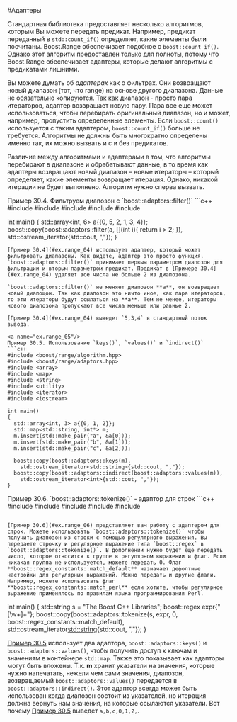 #Адаптеры

Стандартная библиотека предоставляет несколько алгоритмов, которым Вы можете передать предикат. Например, предикат переданный в `std::count_if()` определяет, какие элементы были посчитаны. Boost.Range обеспечивает подобное с `boost::count_if()`. Однако этот алгоритм предоставлен только для полноты, потому что Boost.Range обеспечивает адаптеры, которые делают алгоритмы с предикатами лишними.

Вы можете думать об *адаптерах* как о фильтрах. Они возвращают новый диапазон (тот, что range) на основе другого диапазона. Данные не обязательно копируются. Так как диапазон - просто пара итераторов, адаптер возвращает новую пару. Пара все еще может использоваться, чтобы перебирать оригинальный диапазон, но и может, например, пропустить определенные элементы. Если `boost::count()` используется с таким адаптером, `boost::count_if()` больше не требуется. Алгоритмы не должны быть многократно определены именно так, их можно вызвать и с и без предикатов.

Различие между алгоритмами и адаптерами в том, что алгоритмы перебирают в диапазоне и обрабатывают данные, в то время как адаптеры возвращают новый диапазон – новые итераторы – который определяет, какие элементы возвращает итерация. Однако, никакой итерации не будет выполнено. Алгоритм нужно сперва вызвать.

<a name="ex.range_04"/>
Пример 30.4. Фильтруем диапозон с `boost::adaptors::filter()`
```c++
#include <boost/range/algorithm.hpp>
#include <boost/range/adaptors.hpp>
#include <array>
#include <iterator>
#include <iostream>

int main()
{
  std::array<int, 6> a{{0, 5, 2, 1, 3, 4}};
  boost::copy(boost::adaptors::filter(a, [](int i){ return i > 2; }),
    std::ostream_iterator<int>{std::cout, ","});
}
```
[Пример 30.4](#ex.range_04) использует адаптер, который может фильтровать диапазоны. Как видете, адаптер это просто функция. `boost::adaptors::filter()` принимает первым параметром диапозон для фильтрации и вторым параметром предикат. Предикат в [Примере 30.4](#ex.range_04) удаляет все числа не больше 2 из диапозона.  

`boost::adaptors::filter()` не меняет диапозон **a**, он возвращает новый диапощон. Так как диапозон это ничто иное, как пара итераторов, то эти итераторы будут ссылаться на **a**. Тем не менее, итераторы нового диапозона пропускают все числа меньше или равные 2.

[Пример 30.4](#ex.range_04) выведет `5,3,4` в стандартный поток вывода.

<a name="ex.range_05"/>
Пример 30.5. Использование `keys()`, `values()` и `indirect()`
```c++
#include <boost/range/algorithm.hpp>
#include <boost/range/adaptors.hpp>
#include <array>
#include <map>
#include <string>
#include <utility>
#include <iterator>
#include <iostream>

int main()
{
  std::array<int, 3> a{{0, 1, 2}};
  std::map<std::string, int*> m;
  m.insert(std::make_pair("a", &a[0]));
  m.insert(std::make_pair("b", &a[1]));
  m.insert(std::make_pair("c", &a[2]));

  boost::copy(boost::adaptors::keys(m),
    std::ostream_iterator<std::string>{std::cout, ","});
  boost::copy(boost::adaptors::indirect(boost::adaptors::values(m)),
    std::ostream_iterator<int>{std::cout, ","});
}
```

[Пример 30.5](#ex.range_05) использует два адаптора, `boost::adaptors::keys()` и `boost::adaptors::values()`, чтобы получить доступ к ключам и значениям в контейнере `std::map`. Также это показывает как адапторы могут быть вложены. Т.к.  **m** хранит указатели на значения, которые нужно напечатать, нежели чем сами значения, диапозон, возвращаемый `boost::adaptors::values()` передается в `boost::adaptors::indirect()`. Этот адаптор всегда может быть использован когда диапозон состоит из указателей, но итерация должна вернуть нам значения, на которые ссылаются указатели. Вот почему [Пример 30.5](#ex.range_05) выведет `a,b,c,0,1,2,`.

<a name="ex.range_06"/>
Пример 30.6. `boost::adaptors::tokenize()` - адаптор для строк
```c++
#include <boost/range/algorithm.hpp>
#include <boost/range/adaptors.hpp>
#include <boost/regex.hpp>
#include <string>
#include <iostream>

int main()
{
  std::string s = "The Boost C++ Libraries";
  boost::regex expr{"[\\w+]+"};
  boost::copy(boost::adaptors::tokenize(s, expr, 0,
    boost::regex_constants::match_default),
    std::ostream_iterator<std::string>{std::cout, ","});
}
```

[Пример 30.6](#ex.range_06) представляет вам работу с адаптером для строк. Можете использовать `boost::adaptors::tokenize()` чтобы получить диапозон из строки с помощью регулярного выражения. Вы передаете строчку и регулярное выражение типа `boost::regex` в `boost::adaptors::tokenize()`. В дополнении нужно будет еще передать число, которое относится к группе в регулярном выражении и флаг. Если никакая группа не используется, можете передать 0. Флаг **boost::regex_constants::match_default** назначает дефолтные настройки для регулярных выражений. Можно передать и другие флаги. Например, можете использовать флаг **boost::regex_constants::match_perl** если хотите, чтобы регулярное выражение применялось по правилам языка программирования Perl. 
